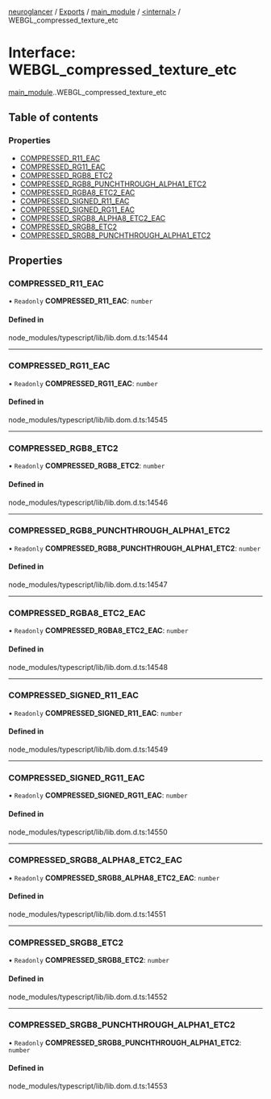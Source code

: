 [neuroglancer](../README.md) / [Exports](../modules.md) / [main\_module](../modules/main_module.md) / [<internal\>](../modules/main_module._internal_.md) / WEBGL\_compressed\_texture\_etc

# Interface: WEBGL\_compressed\_texture\_etc

[main_module](../modules/main_module.md).[<internal>](../modules/main_module._internal_.md).WEBGL_compressed_texture_etc

## Table of contents

### Properties

- [COMPRESSED\_R11\_EAC](main_module._internal_.WEBGL_compressed_texture_etc.md#compressed_r11_eac)
- [COMPRESSED\_RG11\_EAC](main_module._internal_.WEBGL_compressed_texture_etc.md#compressed_rg11_eac)
- [COMPRESSED\_RGB8\_ETC2](main_module._internal_.WEBGL_compressed_texture_etc.md#compressed_rgb8_etc2)
- [COMPRESSED\_RGB8\_PUNCHTHROUGH\_ALPHA1\_ETC2](main_module._internal_.WEBGL_compressed_texture_etc.md#compressed_rgb8_punchthrough_alpha1_etc2)
- [COMPRESSED\_RGBA8\_ETC2\_EAC](main_module._internal_.WEBGL_compressed_texture_etc.md#compressed_rgba8_etc2_eac)
- [COMPRESSED\_SIGNED\_R11\_EAC](main_module._internal_.WEBGL_compressed_texture_etc.md#compressed_signed_r11_eac)
- [COMPRESSED\_SIGNED\_RG11\_EAC](main_module._internal_.WEBGL_compressed_texture_etc.md#compressed_signed_rg11_eac)
- [COMPRESSED\_SRGB8\_ALPHA8\_ETC2\_EAC](main_module._internal_.WEBGL_compressed_texture_etc.md#compressed_srgb8_alpha8_etc2_eac)
- [COMPRESSED\_SRGB8\_ETC2](main_module._internal_.WEBGL_compressed_texture_etc.md#compressed_srgb8_etc2)
- [COMPRESSED\_SRGB8\_PUNCHTHROUGH\_ALPHA1\_ETC2](main_module._internal_.WEBGL_compressed_texture_etc.md#compressed_srgb8_punchthrough_alpha1_etc2)

## Properties

### COMPRESSED\_R11\_EAC

• `Readonly` **COMPRESSED\_R11\_EAC**: `number`

#### Defined in

node_modules/typescript/lib/lib.dom.d.ts:14544

___

### COMPRESSED\_RG11\_EAC

• `Readonly` **COMPRESSED\_RG11\_EAC**: `number`

#### Defined in

node_modules/typescript/lib/lib.dom.d.ts:14545

___

### COMPRESSED\_RGB8\_ETC2

• `Readonly` **COMPRESSED\_RGB8\_ETC2**: `number`

#### Defined in

node_modules/typescript/lib/lib.dom.d.ts:14546

___

### COMPRESSED\_RGB8\_PUNCHTHROUGH\_ALPHA1\_ETC2

• `Readonly` **COMPRESSED\_RGB8\_PUNCHTHROUGH\_ALPHA1\_ETC2**: `number`

#### Defined in

node_modules/typescript/lib/lib.dom.d.ts:14547

___

### COMPRESSED\_RGBA8\_ETC2\_EAC

• `Readonly` **COMPRESSED\_RGBA8\_ETC2\_EAC**: `number`

#### Defined in

node_modules/typescript/lib/lib.dom.d.ts:14548

___

### COMPRESSED\_SIGNED\_R11\_EAC

• `Readonly` **COMPRESSED\_SIGNED\_R11\_EAC**: `number`

#### Defined in

node_modules/typescript/lib/lib.dom.d.ts:14549

___

### COMPRESSED\_SIGNED\_RG11\_EAC

• `Readonly` **COMPRESSED\_SIGNED\_RG11\_EAC**: `number`

#### Defined in

node_modules/typescript/lib/lib.dom.d.ts:14550

___

### COMPRESSED\_SRGB8\_ALPHA8\_ETC2\_EAC

• `Readonly` **COMPRESSED\_SRGB8\_ALPHA8\_ETC2\_EAC**: `number`

#### Defined in

node_modules/typescript/lib/lib.dom.d.ts:14551

___

### COMPRESSED\_SRGB8\_ETC2

• `Readonly` **COMPRESSED\_SRGB8\_ETC2**: `number`

#### Defined in

node_modules/typescript/lib/lib.dom.d.ts:14552

___

### COMPRESSED\_SRGB8\_PUNCHTHROUGH\_ALPHA1\_ETC2

• `Readonly` **COMPRESSED\_SRGB8\_PUNCHTHROUGH\_ALPHA1\_ETC2**: `number`

#### Defined in

node_modules/typescript/lib/lib.dom.d.ts:14553
